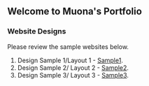 ## Welcome to Muona's Portfolio

### Website Designs

Please review the sample websites below. 

1. Design Sample 1/Layout 1 - [Sample1](https://mgmals.github.io/MMParagon/layout1/demo-business-consulting-3.html).
2. Design Sample 2/ Layout 2 - [Sample2](https://mgmals.github.io/MMParagon/layout2/demo-business-consulting-2.html).
3. Design Sample 3/ Layout 3 - [Sample3](https://mgmals.github.io/MMParagon/layout3/demo-auto-services.html).


